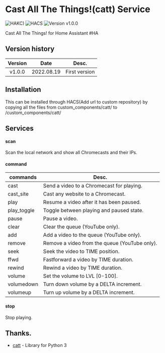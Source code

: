 # Cast All The Things!(catt) Service
![HAKC)][hakc-shield]
![HACS][hacs-shield]
![Version v1.0.0][version-shield]

Cast All The Things! for Home Assistant #HA

## Version history
| Version | Date        | Desc.              |
| :-----: | :---------: | ----------------------- |
| v1.0.0  | 2022.08.19  | First version  |


## Installation
This can be installed through HACS(Add url to custom repository) by copying all the files from custom_components/catt/ to <config directory>/custom_components/catt/

## Services
#### scan
  Scan the local network and show all Chromecasts and their IPs.
#### command
 | commands | Desc.        |
 | ------------- | --------- |
 | cast         | Send a video to a Chromecast for playing. |
 | cast_site    | Cast any website to a Chromecast.         |
 | play         | Resume a video after it has been paused.  |
 | play_toggle  | Toggle between playing and paused state.  |
 | pause        | Pause a video.                            |
 | clear        | Clear the queue (YouTube only).           |
 | add          | Add a video to the queue (YouTube only).  |
 | remove       | Remove a video from the queue (YouTube only). |
 | seek         | Seek the video to TIME position. |
 | ffwd         | Fastforward a video by TIME duration. |
 | rewind       | Rewind a video by TIME duration. |
 | volume       | Set the volume to LVL [0-100]. |
 | volumedown   | Turn down volume by a DELTA increment. |
 | volumeup     | Turn up volume by a DELTA increment. |
#### stop
  Stop playing.
  
## Thanks.
- [catt](https://github.com/skorokithakis/catt) - Library for Python 3

[version-shield]: https://img.shields.io/badge/version-1.0.0-orange.svg
[hakc-shield]: https://img.shields.io/badge/HAKC-Enjoy-blue.svg
[hacs-shield]: https://img.shields.io/badge/HACS-Custom-red.svg
